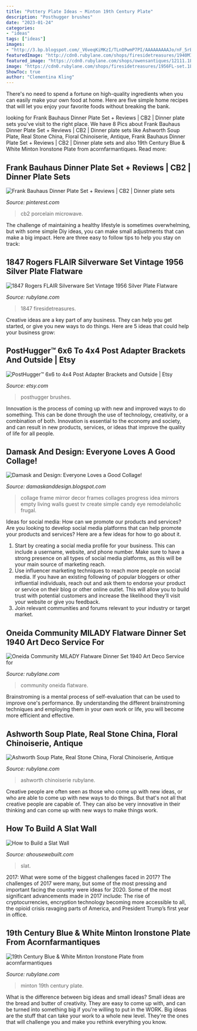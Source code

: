 ```yaml
---
title: "Pottery Plate Ideas ~ Minton 19th Century Plate"
description: "Posthugger brushes"
date: "2023-01-24"
categories:
- "ideas"
tags: ["ideas"]
images:
- "http://3.bp.blogspot.com/_V6veqKiMKzI/TLnOPwmP7PI/AAAAAAAAAJo/nF_5rBheAK0/s1600/black+photo+collage.jpg"
featuredImage: "http://cdn0.rubylane.com/shops/firesidetreasures/1940MIS4BD.2L.jpg?37"
featured_image: "https://cdn0.rubylane.com/shops/owensantiques/12111.1L.jpg"
image: "https://cdn0.rubylane.com/shops/firesidetreasures/1956FL-set.1L.jpg"
ShowToc: true
author: "Clementina Kling"
---
```



There's no need to spend a fortune on high-quality ingredients when you can easily make your own food at home. Here are five simple home recipes that will let you enjoy your favorite foods without breaking the bank.

	

		
looking for Frank Bauhaus Dinner Plate Set + Reviews | CB2 | Dinner plate sets you've visit to the right place. We have 8 Pics about Frank Bauhaus Dinner Plate Set + Reviews | CB2 | Dinner plate sets like Ashworth Soup Plate, Real Stone China, Floral Chinoiserie, Antique, Frank Bauhaus Dinner Plate Set + Reviews | CB2 | Dinner plate sets and also 19th Century Blue &amp; White Minton Ironstone Plate from acornfarmantiques. Read more:
		
    
## Frank Bauhaus Dinner Plate Set + Reviews | CB2 | Dinner Plate Sets

<img loading=lazy src="https://i.pinimg.com/736x/45/cb/c2/45cbc2e878a65f61807c0250ef03b5d6.jpg" onerror="this.onerror=null;this.src='https://tse4.mm.bing.net/th?id=OIP.04uJObHktbQftfI8HDxpygHaHa&amp;pid=15.1';" alt="Frank Bauhaus Dinner Plate Set + Reviews | CB2 | Dinner plate sets">

_Source: pinterest.com_

>cb2 porcelain microwave. 

	

The challenge of maintaining a healthy lifestyle is sometimes overwhelming, but with some simple Diy ideas, you can make small adjustments that can make a big impact. Here are three easy to follow tips to help you stay on track:

    
## 1847 Rogers FLAIR Silverware Set Vintage 1956 Silver Plate Flatware

<img loading=lazy src="https://cdn0.rubylane.com/shops/firesidetreasures/1956FL-set.1L.jpg" onerror="this.onerror=null;this.src='https://tse4.mm.bing.net/th?id=OIP.acPcLvEmSGSOzMaJ2O9teQHaF5&amp;pid=15.1';" alt="1847 Rogers FLAIR Silverware Set Vintage 1956 Silver Plate Flatware">

_Source: rubylane.com_

>1847 firesidetreasures. 

	

Creative ideas are a key part of any business. They can help you get started, or give you new ways to do things. Here are 5 ideas that could help your business grow:

    
## PostHugger™ 6x6 To 4x4 Post Adapter Brackets And Outside | Etsy

<img loading=lazy src="https://i.etsystatic.com/14347919/r/il/78f0d7/2418245520/il_fullxfull.2418245520_aylg.jpg" onerror="this.onerror=null;this.src='https://tse2.mm.bing.net/th?id=OIP.Jy4AJQVrxBCBqJ_BsreoJQHaGz&amp;pid=15.1';" alt="PostHugger™ 6x6 to 4x4 Post Adapter Brackets and Outside | Etsy">

_Source: etsy.com_

>posthugger brushes. 

	

Innovation is the process of coming up with new and improved ways to do something. This can be done through the use of technology, creativity, or a combination of both. Innovation is essential to the economy and society, and can result in new products, services, or ideas that improve the quality of life for all people.

    
## Damask And Design: Everyone Loves A Good Collage!

<img loading=lazy src="http://3.bp.blogspot.com/_V6veqKiMKzI/TLnOPwmP7PI/AAAAAAAAAJo/nF_5rBheAK0/s1600/black+photo+collage.jpg" onerror="this.onerror=null;this.src='https://tse4.mm.bing.net/th?id=OIP.s3WCoU3cIRGHHVNGKfCbOwHaLI&amp;pid=15.1';" alt="Damask and Design: Everyone Loves a Good Collage!">

_Source: damaskanddesign.blogspot.com_

>collage frame mirror decor frames collages progress idea mirrors empty living walls guest tv create simple candy eye remodelaholic frugal. 

	

Ideas for social media: How can we promote our products and services?
Are you looking to develop social media platforms that can help promote your products and services? Here are a few ideas for how to go about it. 
1. Start by creating a social media profile for your business. This can include a username, website, and phone number. Make sure to have a strong presence on all types of social media platforms, as this will be your main source of marketing reach. 
2. Use influencer marketing techniques to reach more people on social media. If you have an existing following of popular bloggers or other influential individuals, reach out and ask them to endorse your product or service on their blog or other online outlet. This will allow you to build trust with potential customers and increase the likelihood they’ll visit your website or give you feedback. 
3. Join relevant communities and forums relevant to your industry or target market.

    
## Oneida Community MILADY Flatware Dinner Set 1940 Art Deco Service For

<img loading=lazy src="http://cdn0.rubylane.com/shops/firesidetreasures/1940MIS4BD.2L.jpg?37" onerror="this.onerror=null;this.src='https://tse2.mm.bing.net/th?id=OIP.9i9XDpakyv8ZATo4nFDVPwHaHY&amp;pid=15.1';" alt="Oneida Community MILADY Flatware Dinner Set 1940 Art Deco Service for">

_Source: rubylane.com_

>community oneida flatware. 

	

Brainstroming is a mental process of self-evaluation that can be used to improve one's performance. By understanding the different brainstroming techniques and employing them in your own work or life, you will become more efficient and effective.

    
## Ashworth Soup Plate, Real Stone China, Floral Chinoiserie, Antique

<img loading=lazy src="https://cdn0.rubylane.com/shops/owensantiques/12111.1L.jpg" onerror="this.onerror=null;this.src='https://tse2.mm.bing.net/th?id=OIP.426KuyFGoJ7J0AGqHjkokgHaHU&amp;pid=15.1';" alt="Ashworth Soup Plate, Real Stone China, Floral Chinoiserie, Antique">

_Source: rubylane.com_

>ashworth chinoiserie rubylane. 

	

Creative people are often seen as those who come up with new ideas, or who are able to come up with new ways to do things. But that's not all that creative people are capable of. They can also be very innovative in their thinking and can come up with new ways to make things work.

    
## How To Build A Slat Wall

<img loading=lazy src="https://www.ahousewebuilt.com/wp-content/uploads/2021/01/AHWB_SLATWALL27.jpg" onerror="this.onerror=null;this.src='https://tse1.mm.bing.net/th?id=OIP.JjORGlkq1eHd2sTELFlb2AHaJ4&amp;pid=15.1';" alt="How to Build a Slat Wall">

_Source: ahousewebuilt.com_

>slat. 

	

2017: What were some of the biggest challenges faced in 2017?
The challenges of 2017 were many, but some of the most pressing and important facing the country were ideas for 2020. Some of the most significant advancements made in 2017 include: The rise of cryptocurrencies, encryption technology becoming more accessible to all, the opioid crisis ravaging parts of America, and President Trump’s first year in office.

    
## 19th Century Blue &amp; White Minton Ironstone Plate From Acornfarmantiques

<img loading=lazy src="http://cdn0.rubylane.com/shops/753114/O5612.1L.jpg" onerror="this.onerror=null;this.src='https://tse2.mm.bing.net/th?id=OIP.jPuatSf5OQ3HDDtq6S30UgHaHR&amp;pid=15.1';" alt="19th Century Blue &amp; White Minton Ironstone Plate from acornfarmantiques">

_Source: rubylane.com_

>minton 19th century plate. 

	

What is the difference between big ideas and small ideas?
Small ideas are the bread and butter of creativity. They are easy to come up with, and can be turned into something big if you're willing to put in the WORK. Big ideas are the stuff that can take your work to a whole new level. They're the ones that will challenge you and make you rethink everything you know.

